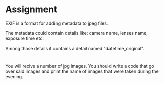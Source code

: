 # Assignment

EXIF is a format for adding metadata  to jpeg files.

The metadata could contain details like: camera name, lenses name, exposure time etc.

Among those details it contains a detail named "datetime_original".
# 
You will recive a number of jpg images. 
You should write a code that go over said images and print the name of images that were taken during the evening.
